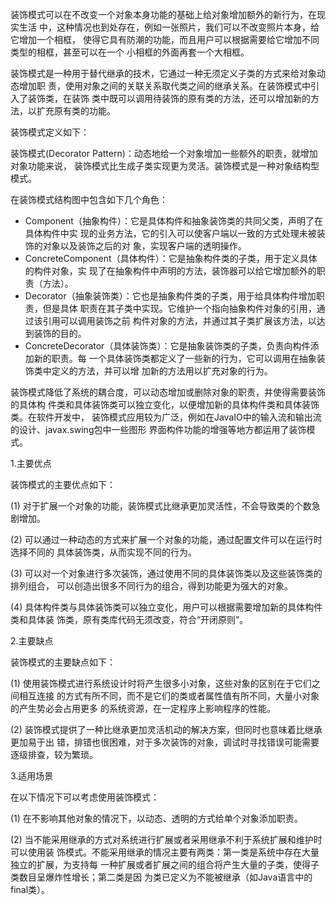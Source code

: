 装饰模式可以在不改变一个对象本身功能的基础上给对象增加额外的新行为，在现实生活
中，这种情况也到处存在，例如一张照片，我们可以不改变照片本身，给它增加一个相框，
使得它具有防潮的功能，而且用户可以根据需要给它增加不同类型的相框，甚至可以在一个
小相框的外面再套一个大相框。

装饰模式是一种用于替代继承的技术，它通过一种无须定义子类的方式来给对象动态增加职
责，使用对象之间的关联关系取代类之间的继承关系。在装饰模式中引入了装饰类，在装饰
类中既可以调用待装饰的原有类的方法，还可以增加新的方法，以扩充原有类的功能。

装饰模式定义如下：

装饰模式(Decorator Pattern)：动态地给一个对象增加一些额外的职责，就增加对象功能来说，
装饰模式比生成子类实现更为灵活。装饰模式是一种对象结构型模式。

在装饰模式结构图中包含如下几个角色：
* Component（抽象构件）：它是具体构件和抽象装饰类的共同父类，声明了在具体构件中实
现的业务方法，它的引入可以使客户端以一致的方式处理未被装饰的对象以及装饰之后的对
象，实现客户端的透明操作。
* ConcreteComponent（具体构件）：它是抽象构件类的子类，用于定义具体的构件对象，实
现了在抽象构件中声明的方法，装饰器可以给它增加额外的职责（方法）。
* Decorator（抽象装饰类）：它也是抽象构件类的子类，用于给具体构件增加职责，但是具体
职责在其子类中实现。它维护一个指向抽象构件对象的引用，通过该引用可以调用装饰之前
构件对象的方法，并通过其子类扩展该方法，以达到装饰的目的。
* ConcreteDecorator（具体装饰类）：它是抽象装饰类的子类，负责向构件添加新的职责。每
一个具体装饰类都定义了一些新的行为，它可以调用在抽象装饰类中定义的方法，并可以增
加新的方法用以扩充对象的行为。

装饰模式降低了系统的耦合度，可以动态增加或删除对象的职责，并使得需要装饰的具体构
件类和具体装饰类可以独立变化，以便增加新的具体构件类和具体装饰类。在软件开发中，
装饰模式应用较为广泛，例如在JavaIO中的输入流和输出流的设计、javax.swing包中一些图形
界面构件功能的增强等地方都运用了装饰模式。

1.主要优点

装饰模式的主要优点如下：

(1) 对于扩展一个对象的功能，装饰模式比继承更加灵活性，不会导致类的个数急剧增加。

(2) 可以通过一种动态的方式来扩展一个对象的功能，通过配置文件可以在运行时选择不同的
具体装饰类，从而实现不同的行为。

(3) 可以对一个对象进行多次装饰，通过使用不同的具体装饰类以及这些装饰类的排列组合，
可以创造出很多不同行为的组合，得到功能更为强大的对象。

(4) 具体构件类与具体装饰类可以独立变化，用户可以根据需要增加新的具体构件类和具体装
饰类，原有类库代码无须改变，符合“开闭原则”。

2.主要缺点

装饰模式的主要缺点如下：

(1) 使用装饰模式进行系统设计时将产生很多小对象，这些对象的区别在于它们之间相互连接
的方式有所不同，而不是它们的类或者属性值有所不同，大量小对象的产生势必会占用更多
的系统资源，在一定程序上影响程序的性能。

(2) 装饰模式提供了一种比继承更加灵活机动的解决方案，但同时也意味着比继承更加易于出
错，排错也很困难，对于多次装饰的对象，调试时寻找错误可能需要逐级排查，较为繁琐。

3.适用场景

在以下情况下可以考虑使用装饰模式：

(1) 在不影响其他对象的情况下，以动态、透明的方式给单个对象添加职责。

(2) 当不能采用继承的方式对系统进行扩展或者采用继承不利于系统扩展和维护时可以使用装
饰模式。不能采用继承的情况主要有两类：第一类是系统中存在大量独立的扩展，为支持每
一种扩展或者扩展之间的组合将产生大量的子类，使得子类数目呈爆炸性增长；第二类是因
为类已定义为不能被继承（如Java语言中的final类）。